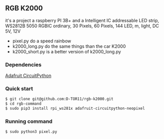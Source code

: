 ## RGB K2000
it's a project a raspberry PI 3B+ and a Intelligent IC addressable LED strip, WS2812B 5050 RGBIC ordinary, 30 Pixels, 60 Pixels, 144 LED, m, light, DC 5V, 12V

-   pixel.py do a speed rainbow 
-   k2000_long.py do the same things than the car K2000
-   k2000_short.py is a better version of k2000_long.py


### Dependencies
[Adafruit CircuitPython](https://github.com/adafruit/Adafruit_CircuitPython_NeoPixel/tree/main)

### Quick start


```bash
$ git clone git@github.com:D-TOR11/rgb-k2000.git
$ cd rgb-command
$ sudo pip3 install rpi_ws281x adafruit-circuitpython-neopixel
```

### Running command

```bash
$ sudo python3 pixel.py
```
